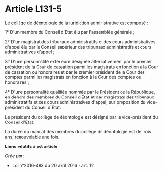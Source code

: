 # Article L131-5

Le collège de déontologie de la juridiction administrative est composé :

1° D'un membre du Conseil d'Etat élu par l'assemblée générale ;

2° D'un magistrat des tribunaux administratifs et des cours administratives d'appel élu par le Conseil supérieur des
tribunaux administratifs et cours administratives d'appel ;

3° D'une personnalité extérieure désignée alternativement par le premier président de la Cour de cassation parmi les
magistrats en fonction à la Cour de cassation ou honoraires et par le premier président de la Cour des comptes parmi les
magistrats en fonction à la Cour des comptes ou honoraires ;

4° D'une personnalité qualifiée nommée par le Président de la République, en dehors des membres du Conseil d'Etat et des
magistrats des tribunaux administratifs et des cours administratives d'appel, sur proposition du vice-président du Conseil
d'Etat.

Le président du collège de déontologie est désigné par le vice-président du Conseil d'Etat.

La durée du mandat des membres du collège de déontologie est de trois ans, renouvelable une fois.

**Liens relatifs à cet article**

_Créé par_:

  - Loi n°2016-483 du 20 avril 2016 - art. 12
